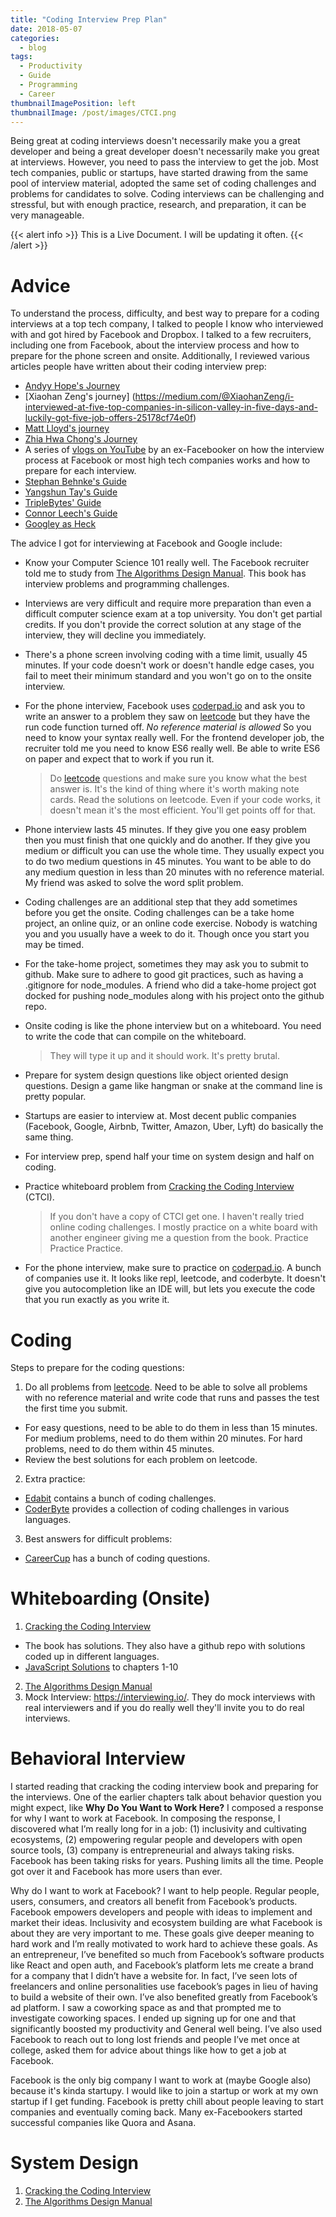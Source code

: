 ```yaml
---
title: "Coding Interview Prep Plan"
date: 2018-05-07
categories:
  - blog
tags:
  - Productivity
  - Guide
  - Programming
  - Career
thumbnailImagePosition: left
thumbnailImage: /post/images/CTCI.png
---
```


Being great at coding interviews doesn't necessarily make you a great developer and being a great developer doesn't necessarily make you great at interviews. However, you need to pass the interview to get the job. Most tech companies, public or startups, have started drawing from the same pool of interview material, adopted the same set of coding challenges and problems for candidates to solve. Coding interviews can be challenging and stressful, but with enough practice, research, and preparation, it can be very manageable.

<!--more-->

{{< alert info >}} This is a Live Document. I will be updating it often. {{< /alert >}}

<!-- toc -->

# Advice
To understand the process, difficulty, and best way to prepare for a coding interviews at a top tech company, I talked to people I know who interviewed with and got hired by Facebook and Dropbox. I talked to a few recruiters, including one from Facebook, about the interview process and how to prepare for the phone screen and onsite. Additionally, I reviewed various articles people have written about their coding interview prep:

* [Andyy Hope's Journey](https://medium.freecodecamp.org/software-engineering-interviews-744380f4f2af)
* [Xiaohan Zeng's journey]
(https://medium.com/@XiaohanZeng/i-interviewed-at-five-top-companies-in-silicon-valley-in-five-days-and-luckily-got-five-job-offers-25178cf74e0f)
* [Matt Lloyd's journey](https://medium.com/@MatttLloyd/my-thoughtworks-interview-or-how-i-stopped-worrying-and-learnt-to-love-the-interview-9cfdb5ee6217)
* [Zhia Hwa Chong's Journey](https://medium.freecodecamp.org/how-i-landed-offers-from-microsoft-amazon-and-twitter-without-an-ivy-league-degree-d62cfe286eb8)
* A series of [vlogs on YouTube](https://www.youtube.com/watch?v=ZgdS0EUmn70) by an ex-Facebooker on how the interview process at Facebook or most high tech companies works and how to prepare for each interview.
* [Stephan Behnke's Guide](https://blog.stephanbehnke.com/how-i-learned-to-stop-worrying-and-love-the-job-hunt-in-toronto/)
* [Yangshun Tay's Guide](https://medium.freecodecamp.org/coding-interviews-for-dummies-5e048933b82b)
* [TripleBytes' Guide](https://quip.com/q41AA3OmoZbC)
* [Connor Leech's Guide](https://codeburst.io/the-2-types-of-software-engineering-interviews-and-how-to-prepare-for-them-2e7bd4daa0b)
* [Googley as Heck](https://medium.freecodecamp.org/why-i-studied-full-time-for-8-months-for-a-google-interview-cc662ce9bb13)

The advice I got for interviewing at Facebook and Google include:

* Know your Computer Science 101 really well. The Facebook recruiter told me to study from [The Algorithms Design Manual](http://citeseerx.ist.psu.edu/viewdoc/download?doi=10.1.1.471.4772&rep=rep1&type=pdf). This book has interview problems and programming challenges.

* Interviews are very difficult and require more preparation than even a difficult computer science exam at a top university. You don't get partial credits. If you don't provide the correct solution at any stage of the interview, they will decline you immediately.

* There's a phone screen involving coding with a time limit, usually 45 minutes. If your code doesn't work or doesn't handle edge cases, you fail to meet their minimum standard and you won't go on to the onsite interview.

* For the phone interview, Facebook uses [coderpad.io](https://coderpad.io/) and ask you to write an answer to a problem they saw on [leetcode](https://leetcode.com/problemset/all/)
but they have the run code function turned off. *No reference material is allowed* So you need to know your syntax really well. For the frontend developer job, the recruiter told me you need to know ES6 really well. Be able to write ES6 on paper and expect that to work if you run it.

    > Do [leetcode](https://leetcode.com/problemset/all/) questions and make sure you know what the best answer is. It's the kind of thing where it's worth making note cards. Read the solutions on leetcode. Even if your code works, it doesn't mean it's the most efficient. You'll get points off for that.

* Phone interview lasts 45 minutes.  If they give you one easy problem then you must finish that one quickly and do another. If they give you medium or difficult you can use the whole time. They usually expect you to do two medium questions in 45 minutes. You want to be able to do any medium question in less than 20 minutes with no reference material. My friend was asked to solve the word split problem.

* Coding challenges are an additional step that they add sometimes before you get the onsite. Coding challenges can be a take home project, an online quiz, or an online code exercise. Nobody is watching you and you usually have a week to do it. Though once you start you may be timed.

* For the take-home project, sometimes they may ask you to submit to github. Make sure to adhere to good git practices, such as having a .gitignore for node_modules. A friend who did a take-home project got docked for pushing node_modules along with his project onto the github repo.

* Onsite coding is like the phone interview but on a whiteboard. You need to write the code that can compile on the whiteboard.

    > They will type it up and it should work. It's pretty brutal.

* Prepare for system design questions like object oriented design questions. Design a game like hangman or snake at the command line is pretty popular.

* Startups are easier to interview at. Most decent public companies (Facebook, Google, Airbnb, Twitter, Amazon, Uber, Lyft) do basically the same thing.

* For interview prep, spend half your time on system design and half on coding.

* Practice whiteboard problem from [Cracking the Coding Interview](https://www.amazon.com/Cracking-Coding-Interview-Programming-Questions/dp/0984782850/ref=sr_1_1?ie=UTF8&qid=1525587700&sr=8-1&keywords=cracking+the+coding+interview) (CTCI).

    > If you don't have a copy of CTCI get one. I haven't really tried online coding challenges. I mostly practice on a white board with another engineer giving me a question from the book. Practice Practice Practice.

* For the phone interview, make sure to practice on [coderpad.io](https://coderpad.io/). A bunch of companies use it. It looks like repl, leetcode, and coderbyte. It doesn't give you autocompletion like an IDE will, but lets you execute the code that you run exactly as you write it.

# Coding
Steps to prepare for the coding questions:

1. Do all problems from [leetcode](https://leetcode.com/problemset/all/). Need to be able to solve all problems with no reference material and write code that runs and passes the test the first time you submit.  
  * For easy questions, need to be able to do them in less than 15 minutes. For medium problems, need to do them within 20 minutes. For hard problems, need to do them within 45 minutes.
  * Review the best solutions for each problem on leetcode.
2. Extra practice:
  * [Edabit](https://edabit.com/explore) contains a bunch of coding challenges.
  * [CoderByte](https://coderbyte.com/) provides a collection of coding challenges in various languages.
3. Best answers for difficult problems:
  * [CareerCup](https://careercup.com/page) has a bunch of coding questions.

# Whiteboarding (Onsite)
1. [Cracking the Coding Interview](https://www.amazon.com/Cracking-Coding-Interview-Programming-Questions/dp/0984782850/ref=sr_1_1?ie=UTF8&qid=1525587700&sr=8-1&keywords=cracking+the+coding+interview)
  * The book has solutions. They also have a github repo with solutions coded up in different languages.
  * [JavaScript Solutions](https://github.com/careercup/CtCI-6th-Edition-JavaScript/tree/ec307944f9c824376ea36bf9d730b0b709b9a923) to chapters 1-10
2. [The Algorithms Design Manual](http://citeseerx.ist.psu.edu/viewdoc/download?doi=10.1.1.471.4772&rep=rep1&type=pdf)
3. Mock Interview: https://interviewing.io/. They do mock interviews with real interviewers and if you do really well they'll invite you to do real interviews.

# Behavioral Interview

I started reading that cracking  the coding interview book and preparing for the interviews. One of the earlier chapters talk about behavior question you might expect, like **Why Do You Want to Work Here?** I composed a response for why I want to work at Facebook. In composing the response, I discovered what I’m really long for in a job: (1) inclusivity and cultivating ecosystems, (2) empowering regular people and developers with open source tools, (3) company is entrepreneurial and always taking risks. Facebook has been taking risks for years. Pushing limits all the time. People got over it and Facebook has more users than ever.

Why do I want to work at Facebook? I want to help people. Regular people, users, consumers, and creators all benefit from Facebook’s products. Facebook empowers developers and people with ideas to implement and market their ideas. Inclusivity and ecosystem building are what Facebook is about they are very important to me. These goals give deeper meaning to hard work and I’m really motivated to work hard to achieve these goals. As an entrepreneur, I’ve benefited so much from Facebook’s software products like React and open auth, and Facebook’s platform lets me create a brand for a company that I didn’t have a website for. In fact, I’ve seen lots of freelancers and online personalities use facebook’s pages in lieu of having to build a website of their own. I’ve also benefited greatly from Facebook’s ad platform. I saw a coworking space as and that prompted me to investigate coworking spaces. I ended up signing up for one and that significantly boosted my productivity and General well being. I’ve also used Facebook to reach out to long lost friends and people I’ve met once at college, asked them for advice about things like how to get a job at Facebook.

Facebook is the only big company I want to work at (maybe Google also) because it's kinda startupy. I would like to join a startup or work at my own startup if I get funding. Facebook is pretty chill about people leaving to start companies and eventually coming back. Many ex-Facebookers started successful companies like Quora and Asana.

# System Design
1. [Cracking the Coding Interview](https://www.amazon.com/Cracking-Coding-Interview-Programming-Questions/dp/0984782850/ref=sr_1_1?ie=UTF8&qid=1525587700&sr=8-1&keywords=cracking+the+coding+interview)
2. [The Algorithms Design Manual](http://citeseerx.ist.psu.edu/viewdoc/download?doi=10.1.1.471.4772&rep=rep1&type=pdf)
